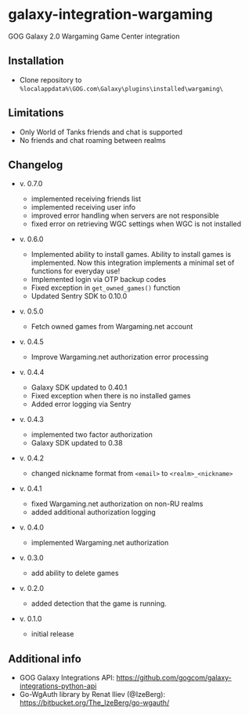 # galaxy-integration-wargaming
GOG Galaxy 2.0 Wargaming Game Center integration

## Installation

* Clone repository to `%localappdata%\GOG.com\Galaxy\plugins\installed\wargaming\`

## Limitations

* Only World of Tanks friends and chat is supported
* No friends and chat roaming between realms

## Changelog

* v. 0.7.0
   * implemented receiving friends list
   * implemented receiving user info
   * improved error handling when servers are not responsible
   * fixed error on retrieving WGC settings when WGC is not installed

* v. 0.6.0
   * Implemented ability to install games. Ability to install games is implemented. Now this integration implements a minimal set of functions for everyday use!
   * Implemented login via OTP backup codes
   * Fixed exception in `get_owned_games()` function
   * Updated Sentry SDK to 0.10.0

* v. 0.5.0
   * Fetch owned games from Wargaming.net account

* v. 0.4.5
   * Improve Wargaming.net authorization error processing

* v. 0.4.4
   * Galaxy SDK updated to 0.40.1
   * Fixed exception when there is no installed games
   * Added error logging via Sentry

* v. 0.4.3
   * implemented two factor authorization
   * Galaxy SDK updated to 0.38

* v. 0.4.2
   * changed nickname format from `<email>` to `<realm>_<nickname>`

* v. 0.4.1
   * fixed Wargaming.net authorization on non-RU realms
   * added additional authorization logging

* v. 0.4.0
   * implemented Wargaming.net authorization

* v. 0.3.0
   * add ability to delete games

* v. 0.2.0
   * added detection that the game is running.

* v. 0.1.0
   * initial release

## Additional info

* GOG Galaxy Integrations API: https://github.com/gogcom/galaxy-integrations-python-api
* Go-WgAuth library by Renat Iliev (@IzeBerg): https://bitbucket.org/The_IzeBerg/go-wgauth/

